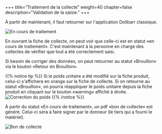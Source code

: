 +++
title="Traitement de la collecte"
weight=40
chapter=false
description="Validation de la saisie."
+++

À partir de maintenant, il faut retourner sur l'application Dolibarr classique.

![En cours de traitement](./../../images/dolibarr_pickup_waiting.png?classes=shadow,border&height=200px)

En ouvrant la fiche de collecte, on peut voir que celle-ci est en statut «en cours de traitement».
C'est maintenant à la personne en charge des collectes de vérifier que tout a
été correctement saisi.

Si besoin de corriger des données, on peut retourner au statut «Brouillon» via
le bouton «Retour en Brouillon».

{{% notice tip %}}
Si le poids unitaire a été modifié sur la fiche produit, celui-ci s'affichera
en orange sur la fiche de collecte.
Si on retourne au statut «Brouillon», on pourra réappliquer le poids unitaire
depuis la fiche produit en cliquant sur le bouton «warning» affiché à droite.
![Correction du poids](./../../images//dolibarr_pickup_correct_weight.png?classes=shadow,border)
{{% /notice %}}

À partir du statut «En cours de traitement», un pdf «bon de collecte» est généré.
Celui-ci sera à faire signer par le donneur (le tiers qui a fourni le matériel).

![Bon de collecte](./../../images/dolibarr_pickup_pdf.png?classes=shadow,border)
